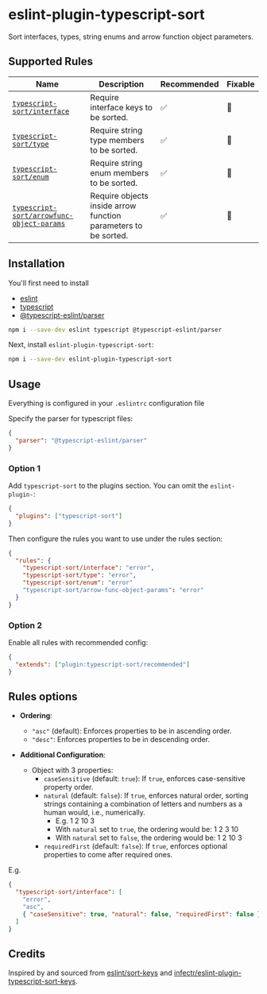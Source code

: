 # eslint-plugin-typescript-sort

Sort interfaces, types, string enums and arrow function object parameters.

## Supported Rules

<!-- begin rule list -->
<!-- prettier-ignore -->
| Name | Description | Recommended | Fixable |
| ---- | ----------- | ------------------ | -------- |
| [`typescript-sort/interface`](./docs/interface.md) | Require interface keys to be sorted. | ✅ | :wrench: |
| [`typescript-sort/type`](./docs/type.md) | Require string type members to be sorted. | ✅ | :wrench: |
| [`typescript-sort/enum`](./docs/enum.md) | Require string enum members to be sorted. | ✅ | :wrench: |
| [`typescript-sort/arrowfunc-object-params`](./docs/arrowfunc-object-params.md) | Require objects inside arrow function parameters to be sorted. | ✅ | :wrench: |

<!-- end rule list -->

## Installation

You'll first need to install

- [eslint](http://eslint.org)
- [typescript](http://www.typescriptlang.org/)
- [@typescript-eslint/parser](https://github.com/typescript-eslint/typescript-eslint/tree/master/packages/parser)

```sh
npm i --save-dev eslint typescript @typescript-eslint/parser
```

Next, install `eslint-plugin-typescript-sort`:

```sh
npm i --save-dev eslint-plugin-typescript-sort
```

## Usage

Everything is configured in your `.eslintrc` configuration file

Specify the parser for typescript files:

```json
{
  "parser": "@typescript-eslint/parser"
}
```

### Option 1

Add `typescript-sort` to the plugins section. You can omit the `eslint-plugin-`:

```json
{
  "plugins": ["typescript-sort"]
}
```

Then configure the rules you want to use under the rules section:

```json
{
  "rules": {
    "typescript-sort/interface": "error",
    "typescript-sort/type": "error",
    "typescript-sort/enum": "error"
    "typescript-sort/arrow-func-object-params": "error"
  }
}
```

### Option 2

Enable all rules with recommended config:

```json
{
  "extends": ["plugin:typescript-sort/recommended"]
}
```

## Rules options

- **Ordering**:

  - `"asc"` (default): Enforces properties to be in ascending order.
  - `"desc"`: Enforces properties to be in descending order.

- **Additional Configuration**:
  - Object with 3 properties:
    - `caseSensitive` (default: `true`): If `true`, enforces case-sensitive property order.
    - `natural` (default: `false`): If `true`, enforces natural order, sorting strings containing a combination of letters and numbers as a human would, i.e., numerically.
      - E.g. 1 2 10 3
      - With `natural` set to `true`, the ordering would be: 1 2 3 10
      - With `natural` set to `false`, the ordering would be: 1 2 10 3
    - `requiredFirst` (default: `false`): If `true`, enforces optional properties to come after required ones.

E.g.

```json
{
  "typescript-sort/interface": [
    "error",
    "asc",
    { "caseSensitive": true, "natural": false, "requiredFirst": false }
  ]
}
```

## Credits

Inspired by and sourced from [eslint/sort-keys](https://github.com/eslint/eslint/blob/main/docs/src/rules/sort-keys.md)
and [infectr/eslint-plugin-typescript-sort-keys](https://github.com/infctr/eslint-plugin-typescript-sort-keys/tree/master).
